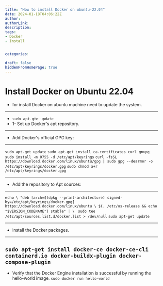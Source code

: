 ```yaml
---
title: "How to install Docker on ubuntu-22.04"
date: 2024-01-18T04:06:22Z
author:
authorLink:
description:
tags:
- Docker
- Install


categories:

draft: false
hiddenFromHomePage: true
---
```

# Install Docker on Ubuntu 22.04

* for install Docker on ubuntu machine need to update the system.
---
* `sudo apt-gte update`
* 1- Set up Docker's apt repository.

---
* Add Docker's official GPG key:
---
`sudo apt-get update`
`sudo apt-get install ca-certificates curl gnupg`
`sudo install -m 0755 -d /etc/apt/keyrings`
`curl -fsSL https://download.docker.com/linux/ubuntu/gpg | sudo gpg --dearmor -o /etc/apt/keyrings/docker.gpg`
`sudo chmod a+r /etc/apt/keyrings/docker.gpg`

---
* Add the repository to Apt sources:
---

`echo \
  "deb [arch=$(dpkg --print-architecture) signed-by=/etc/apt/keyrings/docker.gpg] https://download.docker.com/linux/ubuntu \
  $(. /etc/os-release && echo "$VERSION_CODENAME") stable" | \`
 ` sudo tee /etc/apt/sources.list.d/docker.list > /dev/null`
 `sudo apt-get update`

---
* Install the Docker packages.
---
`sudo apt-get install docker-ce docker-ce-cli containerd.io docker-buildx-plugin docker-compose-plugin `
---
* Verify that the Docker Engine installation is successful by running the hello-world image.
`sudo docker run hello-world`